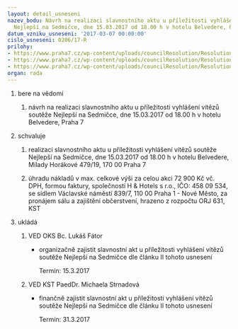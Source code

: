 ```yaml
---
layout: detail_usneseni
nazev_bodu: Návrh na realizaci slavnostního aktu u příležitosti vyhlášení vítězů soutěže
  Nejlepší na Sedmičce, dne 15.03.2017 od 18.00 h v hotelu Belvedere, Praha 7
datum_vzniku_usneseni: '2017-03-07 00:00:00'
cislo_usneseni: 0206/17-R
prilohy:
- https://www.praha7.cz/wp-content/uploads/councilResolution/Resolutions/28898/export/M9D_Nejna7_V~175172.docx
- https://www.praha7.cz/wp-content/uploads/councilResolution/Resolutions/28898/export/Kalkulaceakce_NejlepsinaSedmicce_15_03_R~175171.pdf
- https://www.praha7.cz/wp-content/uploads/councilResolution/Resolutions/28898/export/export~296599.pdf
organ: rada
---
```

<ol id="urzList" class="urzList_view"><li id="" class="urzClass1"><span name="1">bere na vědomí</span><ol id="" class="urzOlClass"><li style="text-align: left;" id="" class="urzClass2"><span><p>návrh na realizaci slavnostního aktu u příležitosti vyhlášení vítězů soutěže Nejlepší na Sedmičce, dne 15.03.2017 od 18.00 h v hotelu Belvedere, Praha 7<br></p></span></li></ol></li><li id="" class="urzClass1"><span name="24">schvaluje</span><ol class="urzOlClass"><li style="text-align: left;" id="" class="urzClass2"><span><p>realizaci slavnostního aktu u příležitosti vyhlášení vítězů soutěže Nejlepší na Sedmičce, dne 15.03.2017 od 18.00 h v hotelu Belvedere, Milady Horákové 479/19, 170 00 Praha 7</p></span></li><li style="text-align: left;" id="" class="urzClass2"><span><p>úhradu nákladů v max. celkové výši za celou akci 72 900 Kč vč. DPH, formou faktury, společnosti H &amp; Hotels s r.o., IČO: 458 09 534, se sídlem Václavské náměstí 839/7, 110 00 Praha 1 - Nové Město, za pronájem sálu a zajištění občerstvení, hrazeno z rozpočtu ORJ 631, KST<br></p></span></li></ol></li><li class="urzClass1" id="urzUkoly"><span name="1">ukládá</span><ol class="urzOlClass"><li class="urzClass2"><span><p>VED OKS Bc. Lukáš Fátor</p></span><ul class="urzUlClass"><li class="urzClass3"><span><p>organizačně zajistit slavnostní akt u příležitosti vyhlášení vítězů soutěže Nejlepší na Sedmičce dle článku II tohoto usnesení</p></span><span class="urzUkolTermin">  Termín:&nbsp;15.3.2017</span></li></ul></li><li class="urzClass2"><span><p>VED KST PaedDr. Michaela Strnadová</p></span><ul class="urzUlClass"><li class="urzClass3"><span><p>finančně zajistit slavnostní akt u příležitosti vyhlášení vítězů soutěže Nejlepší na Sedmičce dle článku II tohoto usnesení</p></span><span class="urzUkolTermin">  Termín:&nbsp;31.3.2017</span></li></ul></li></ol></li></ol>